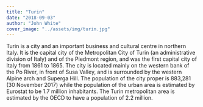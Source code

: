 ```yaml
---
title: "Turin"
date: "2018-09-03"
author: "John White"
cover_image: "../assets/img/turin.jpg"
---
```

Turin is a city and an important business and cultural centre in northern Italy. It is the capital city of the Metropolitan City of Turin (an administrative division of Italy) and of the Piedmont region, and was the first capital city of Italy from 1861 to 1865. The city is located mainly on the western bank of the Po River, in front of Susa Valley, and is surrounded by the western Alpine arch and Superga Hill. The population of the city proper is 883,281 (30 November 2017) while the population of the urban area is estimated by Eurostat to be 1.7 million inhabitants. The Turin metropolitan area is estimated by the OECD to have a population of 2.2 million.